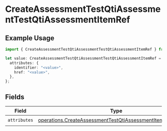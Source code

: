 # CreateAssessmentTestQtiAssessmentTestQtiAssessmentItemRef

## Example Usage

```typescript
import { CreateAssessmentTestQtiAssessmentTestQtiAssessmentItemRef } from "qti/models/operations";

let value: CreateAssessmentTestQtiAssessmentTestQtiAssessmentItemRef = {
  attributes: {
    identifier: "<value>",
    href: "<value>",
  },
};
```

## Fields

| Field                                                                                                                                          | Type                                                                                                                                           | Required                                                                                                                                       | Description                                                                                                                                    |
| ---------------------------------------------------------------------------------------------------------------------------------------------- | ---------------------------------------------------------------------------------------------------------------------------------------------- | ---------------------------------------------------------------------------------------------------------------------------------------------- | ---------------------------------------------------------------------------------------------------------------------------------------------- |
| `attributes`                                                                                                                                   | [operations.CreateAssessmentTestQtiAssessmentItemRefAttributes](../../models/operations/createassessmenttestqtiassessmentitemrefattributes.md) | :heavy_check_mark:                                                                                                                             | N/A                                                                                                                                            |